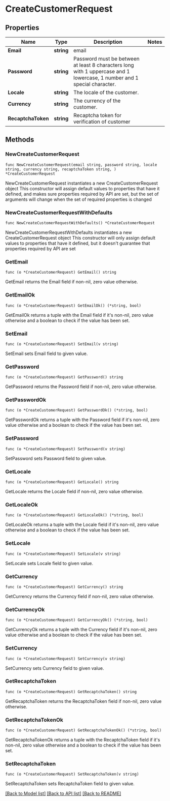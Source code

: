 # CreateCustomerRequest

## Properties

Name | Type | Description | Notes
------------ | ------------- | ------------- | -------------
**Email** | **string** | email | 
**Password** | **string** | Password must be between at least 8 characters long with 1 uppercase and 1 lowercase, 1 number and 1 special character. | 
**Locale** | **string** | The locale of the customer. | 
**Currency** | **string** | The currency of the customer. | 
**RecaptchaToken** | **string** | Recaptcha token for verification of customer | 

## Methods

### NewCreateCustomerRequest

`func NewCreateCustomerRequest(email string, password string, locale string, currency string, recaptchaToken string, ) *CreateCustomerRequest`

NewCreateCustomerRequest instantiates a new CreateCustomerRequest object
This constructor will assign default values to properties that have it defined,
and makes sure properties required by API are set, but the set of arguments
will change when the set of required properties is changed

### NewCreateCustomerRequestWithDefaults

`func NewCreateCustomerRequestWithDefaults() *CreateCustomerRequest`

NewCreateCustomerRequestWithDefaults instantiates a new CreateCustomerRequest object
This constructor will only assign default values to properties that have it defined,
but it doesn't guarantee that properties required by API are set

### GetEmail

`func (o *CreateCustomerRequest) GetEmail() string`

GetEmail returns the Email field if non-nil, zero value otherwise.

### GetEmailOk

`func (o *CreateCustomerRequest) GetEmailOk() (*string, bool)`

GetEmailOk returns a tuple with the Email field if it's non-nil, zero value otherwise
and a boolean to check if the value has been set.

### SetEmail

`func (o *CreateCustomerRequest) SetEmail(v string)`

SetEmail sets Email field to given value.


### GetPassword

`func (o *CreateCustomerRequest) GetPassword() string`

GetPassword returns the Password field if non-nil, zero value otherwise.

### GetPasswordOk

`func (o *CreateCustomerRequest) GetPasswordOk() (*string, bool)`

GetPasswordOk returns a tuple with the Password field if it's non-nil, zero value otherwise
and a boolean to check if the value has been set.

### SetPassword

`func (o *CreateCustomerRequest) SetPassword(v string)`

SetPassword sets Password field to given value.


### GetLocale

`func (o *CreateCustomerRequest) GetLocale() string`

GetLocale returns the Locale field if non-nil, zero value otherwise.

### GetLocaleOk

`func (o *CreateCustomerRequest) GetLocaleOk() (*string, bool)`

GetLocaleOk returns a tuple with the Locale field if it's non-nil, zero value otherwise
and a boolean to check if the value has been set.

### SetLocale

`func (o *CreateCustomerRequest) SetLocale(v string)`

SetLocale sets Locale field to given value.


### GetCurrency

`func (o *CreateCustomerRequest) GetCurrency() string`

GetCurrency returns the Currency field if non-nil, zero value otherwise.

### GetCurrencyOk

`func (o *CreateCustomerRequest) GetCurrencyOk() (*string, bool)`

GetCurrencyOk returns a tuple with the Currency field if it's non-nil, zero value otherwise
and a boolean to check if the value has been set.

### SetCurrency

`func (o *CreateCustomerRequest) SetCurrency(v string)`

SetCurrency sets Currency field to given value.


### GetRecaptchaToken

`func (o *CreateCustomerRequest) GetRecaptchaToken() string`

GetRecaptchaToken returns the RecaptchaToken field if non-nil, zero value otherwise.

### GetRecaptchaTokenOk

`func (o *CreateCustomerRequest) GetRecaptchaTokenOk() (*string, bool)`

GetRecaptchaTokenOk returns a tuple with the RecaptchaToken field if it's non-nil, zero value otherwise
and a boolean to check if the value has been set.

### SetRecaptchaToken

`func (o *CreateCustomerRequest) SetRecaptchaToken(v string)`

SetRecaptchaToken sets RecaptchaToken field to given value.



[[Back to Model list]](../README.md#documentation-for-models) [[Back to API list]](../README.md#documentation-for-api-endpoints) [[Back to README]](../README.md)


